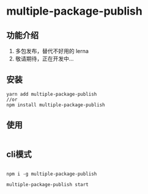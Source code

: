 # multiple-package-publish

## 功能介绍

1. 多包发布，替代不好用的 lerna
2. 敬请期待，正在开发中...

## 安装

``` 
yarn add multiple-package-publish 
//or 
npm install multiple-package-publish 
```

## 使用   

``` 
```

## cli模式

```

npm i -g multiple-package-publish

multiple-package-publish start
```
 
